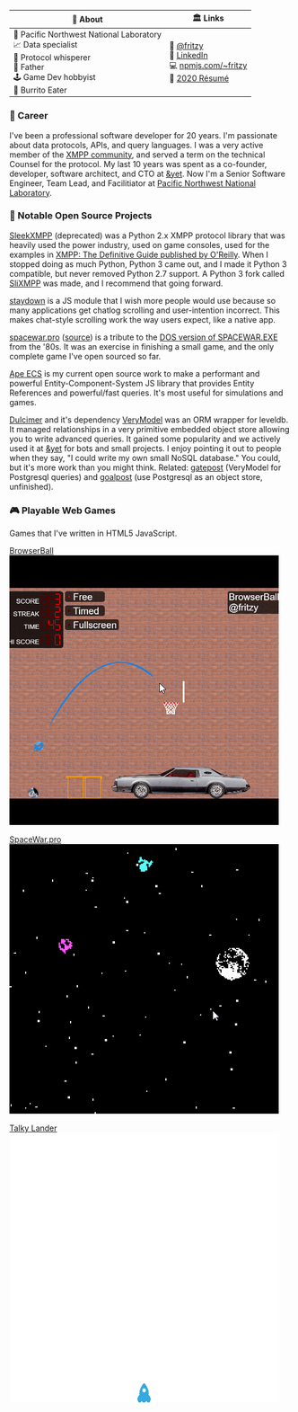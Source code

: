| 🤔 About                                                                                                                                                                                                                  | 🏛️ Links                                                                                                                                                                                                                                                                    |
|--------------------------------------------------------------------------------------------------------------------------------------------------------------------------------------------------------------------------|----------------------------------------------------------------------------------------------------------------------------------------------------------------------------------------------------------------------------------------------------------------------------|
| 🥼 Pacific Northwest National Laboratory<br>📈 Data specialist<br>🤫 Protocol whisperer                      <br>👨 Father                                  <br>🕹️ Game Dev hobbyist                      <br>🌯 Burrito Eater |  🐤 [@fritzy](https://twitter.com)<br> 🔗 [LinkedIn](https://www.linkedin.com/in/nathan-fritz-7054302/) <br> 💻 [npmjs.com/~fritzy](https://npmjs.com/fritzy)<br> 📝 [2020 Résumé](https://raw.githubusercontent.com/fritzy/fritzy/master/docs/nathan-fritz-2020.pdf?raw=true) |

### 🥼 Career

I've been a professional software developer for 20 years. I'm passionate about data protocols, APIs, and query languages.
I was a very active member of the [XMPP community](https://xmpp.org), and served a term on the technical Counsel for the protocol.
My last 10 years was spent as a co-founder, developer, software architect, and CTO at [&yet](https://andyet.com).
Now I'm a Senior Software Engineer, Team Lead, and Facilitiator at [Pacific Northwest National Laboratory](https://pnnl.gov).

### 📓 Notable Open Source Projects

[SleekXMPP](https://github.com/fritzy/sleekxmpp) (deprecated) was a Python 2.x XMPP protocol library that was heavily used the power industry, used on game consoles, used for the examples in [XMPP: The Definitive Guide published by O'Reilly](https://www.oreilly.com/library/view/xmpp-the-definitive/9780596157524/). When I stopped doing as much Python, Python 3 came out, and I made it Python 3 compatible, but never removed Python 2.7 support. A Python 3 fork called [SliXMPP](https://github.com/poezio/slixmpp) was made, and I recommend that going forward.

[staydown](https://github.com/fritzy/staydown) is a JS module that I wish more people would use because so many applications get chatlog scrolling and user-intention incorrect. This makes chat-style scrolling work the way users expect, like a native app.

[spacewar.pro](https://spacewar.pro) ([source](https://github.com/fritzy/spacewar.pro)) is a tribute to the [DOS version of SPACEWAR.EXE](https://archive.org/details/msdos_Spacewar_1985) from the '80s. It was an exercise in finishing a small game, and the only complete game I've open sourced so far.

[Ape ECS](https://github.com/fritzy/ape-ecs) is my current open source work to make a performant and powerful Entity-Component-System JS library that provides Entity References and powerful/fast queries. It's most useful for simulations and games.

[Dulcimer](https://github.com/fritzy/Dulcimer) and it's dependency [VeryModel](https://github.com/fritzy/VeryModel) was an ORM wrapper for leveldb. It managed relationships in a very primitive embedded object store allowing you to write advanced queries. It gained some popularity and we actively used it at [&yet](https://andyet.com) for bots and small projects. I enjoy pointing it out to people when they say, "I could write my own small NoSQL database." You could, but it's more work than you might think. Related: [gatepost](https://github.com/fritzy/gatepost) (VeryModel for Postgresql queries) and [goalpost](https://github.com/fritzy/goalpost) (use Postgresql as an object store, unfinished).

### 🎮 Playable Web Games

Games that I've written in HTML5 JavaScript.

[BrowserBall](https://browserball.com)  
![BrowserBall Animation](https://raw.githubusercontent.com/fritzy/fritzy/master/imgs/browserball.gif?raw=true)

[SpaceWar.pro](https://spacewar.pro)  
![SpaceWar.pro Animation](https://raw.githubusercontent.com/fritzy/fritzy/master/imgs/spacewar.gif?raw=true)

[Talky Lander](https://talkylander.com)  
![Talky Lander Animation](https://raw.githubusercontent.com/fritzy/fritzy/master/imgs/talkylander.gif?raw=true)

<!--
**fritzy/fritzy** is a ✨ _special_ ✨ repository because its `README.md` (this file) appears on your GitHub profile.

Here are some ideas to get you started:

- 🔭 I’m currently working on ...
- 🌱 I’m currently learning ...
- 👯 I’m looking to collaborate on ...
- 🤔 I’m looking for help with ...
- 💬 Ask me about ...
- 📫 How to reach me: ...
- 😄 Pronouns: ...
- ⚡ Fun fact: ...
-->
